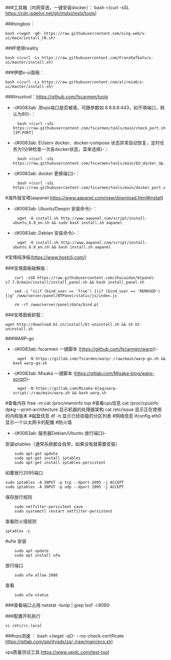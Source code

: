 ###工具箱（内网穿透，一键安装docker）：
        bash <(curl -sSL https://cdn.jsdelivr.net/gh/mslxi/mslx/tools)

###singbox：

    bash <(wget -qO- https://raw.githubusercontent.com/sing-web/x-ui/main/install_CN.sh)
###F佬带reality

    bash <(curl -Ls https://raw.githubusercontent.com/FranzKafkaYu/x-ui/master/install.sh)

###伊朗x-ui面板：

    bash <(curl -Ls https://raw.githubusercontent.com/alireza0/x-ui/master/install.sh)
###linuxtool：https://github.com/fscarmen/tools


* -(#0083ab: 测vps端口是否被墙，可跟参数如 8.8.8.8:443，如不填端口，默认为80)-：

        bash <(curl -sSL https://raw.githubusercontent.com/fscarmen/tools/main/check_port.sh) [IP:PORT]


* -(#0083ab:  EUserv docker、docker-compose 状态异常自动恢复，定时任务为1分钟检查一次各docker状态，菜单选择)-：

        bash <(curl -sSL https://raw.githubusercontent.com/fscarmen/tools/main/EU_docker_Up.sh)

* -(#0083ab:  docker 更换端口)-：

        bash <(curl -sSL https://raw.githubusercontent.com/fscarmen/tools/main/docker_port.sh)



#海外版宝塔(aapanel:https://www.aapanel.com/new/download.html#install)
* -(#0083ab: Ubuntu/Deepin 安装命令)-：

        wget -O install.sh http://www.aapanel.com/script/install-ubuntu_6.0_en.sh && sudo bash install.sh aapanel

* -(#0083ab: Debian 安装命令)-：

        wget -O install.sh http://www.aapanel.com/script/install-ubuntu_6.0_en.sh && bash install.sh aapanel

#宝塔纯净版(https://www.hostcli.com/)

###宝塔面板破解版：

        curl -sSO https://raw.githubusercontent.com/zhucaidan/btpanel-v7.7.0/main/install/install_panel.sh && bash install_panel.sh

>
        sed -i "s|if (bind_user == 'True') {|if (bind_user == 'REMOVED') {|g" /www/server/panel/BTPanel/static/js/index.js

>
        rm -rf /www/server/panel/data/bind.pl

###宝塔面板卸载：

    wget http://download.bt.cn/install/bt-uninstall.sh && sh bt-uninstall.sh
###WARP-go

* -(#0083ab: fscarmen 一键脚本 (https://github.com/fscarmen/warp))-

        wget -N https://gitlab.com/fscarmen/warp/-/raw/main/warp-go.sh && bash warp-go.sh


* -(#0083ab: Misaka 一键脚本 (https://gitlab.com/Misaka-blog/warp-script))-
    
        wget -N https://gitlab.com/Misaka-blog/warp-script/-/raw/main/warp.sh && bash warp.sh




#查看内存
   free -m
   cat /proc/meminfo
   top
#查看cpu信息
   cat /proc/cpuinfo
   dpkg --print-architecture 显示机器的处理器架构
   cat /etc/issue  显示正在使用的内核版本 
#磁盘信息
   df -h 显示已经挂载的分区列表 
#网络信息
  ifconfig eth0 显示一个以太网卡的配置 
#防火墙
* -(#0083ab: 服务器Debian/Ubuntu  放行端口)-

安装iptables（通常系统都会自带，如果没有就需要安装）

        sudo apt-get update
        sudo apt-get install iptables
        sudo apt-get install iptables-persistent

如要放行2095端口

    sudo iptables -A INPUT -p tcp --dport 2095 -j ACCEPT
    sudo iptables -A INPUT -p udp --dport 2095 -j ACCEPT
保存放行规则

        sudo netfilter-persistent save
        sudo systemctl restart netfilter-persistent

查看防火墙规则

    iptables -L

#ufw
安装
        
        sudo apt update
        sudo apt install ufw
放行端口

        sudo ufw allow 2086
查看

        sudo ufw status


###查看端口占用
netstat -tunlp | grep
lsof -i:8080

###配置开机执行
  
    vi /etc/rc.local

###vps测速 ：
    bash <(wget -qO- --no-check-certificate https://gitlab.com/spiritysdx/za/-/raw/main/ecs.sh)


vps质量测试工具:https://www.veidc.com/test-tool